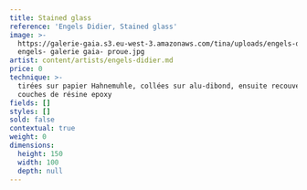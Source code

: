 ```yaml
---
title: Stained glass
reference: 'Engels Didier, Stained glass'
image: >-
  https://galerie-gaia.s3.eu-west-3.amazonaws.com/tina/uploads/engels-didier/dideir
  engels- galerie gaia- proue.jpg
artist: content/artists/engels-didier.md
price: 0
technique: >-
  tirées sur papier Hahnemuhle, collées sur alu-dibond, ensuite recouvertes de 3
  couches de résine epoxy 
fields: []
styles: []
sold: false
contextual: true
weight: 0
dimensions:
  height: 150
  width: 100
  depth: null
---
```



